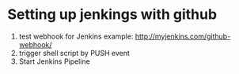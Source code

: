# Setting up jenkings with github

1. test webhook for Jenkins
example: http://myjenkins.com/github-webhook/
2. trigger shell script by PUSH event
3. Start Jenkins Pipeline 
